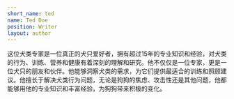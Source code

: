 ```yaml
---
short_name: ted
name: Ted Doe
position: Writer
layout: author
---
```

这位犬类专家是一位真正的犬只爱好者，拥有超过15年的专业知识和经验，对犬类的行为、训练、营养和健康有着深刻的理解和研究。他不仅仅是一位专家，更是一位犬只的朋友和伙伴。他能够洞察犬类的需求，为它们提供最适合的训练和照顾建议。他擅长于解决犬类行为问题，无论是狗狗的焦虑、攻击性还是其他问题，他都能够用他的专业知识和丰富经验，为狗狗带来积极的变化。

